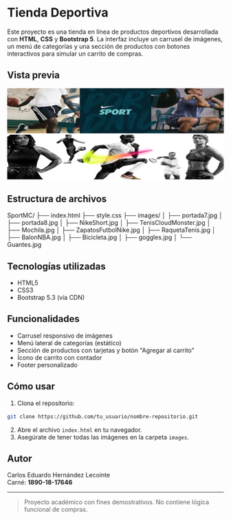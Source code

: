 # Tienda Deportiva

Este proyecto es una tienda en línea de productos deportivos desarrollada con **HTML**, **CSS** y **Bootstrap 5**. La interfaz incluye un carrusel de imágenes, un menú de categorías y una sección de productos con botones interactivos para simular un carrito de compras.

## Vista previa

![Carrusel principal](./images/portada7.jpg)
![Segundo banner](./images/portada8.jpg)


## Estructura de archivos

SportMC/
├── index.html
├── style.css
├── images/
│ ├── portada7.jpg
│ ├── portada8.jpg
│ ├── NikeShort.jpg
│ ├── TenisCloudMonster.jpg
│ ├── Mochila.jpg
│ ├── ZapatosFutbolNike.jpg
│ ├── RaquetaTenis.jpg
│ ├── BalonNBA.jpg
│ ├── Bicicleta.jpg
│ ├── goggles.jpg
│ └── Guantes.jpg

## Tecnologías utilizadas

- HTML5
- CSS3
- Bootstrap 5.3 (vía CDN)

## Funcionalidades

- Carrusel responsivo de imágenes
- Menú lateral de categorías (estático)
- Sección de productos con tarjetas y botón "Agregar al carrito"
- Ícono de carrito con contador
- Footer personalizado

## Cómo usar

1. Clona el repositorio:
```bash
git clone https://github.com/tu_usuario/nombre-repositorio.git
```
2. Abre el archivo `index.html` en tu navegador.
3. Asegúrate de tener todas las imágenes en la carpeta `images`.

## Autor

Carlos Eduardo Hernández Lecointe  
Carné: **1890-18-17646**

---

> Proyecto académico con fines demostrativos. No contiene lógica funcional de compras.
